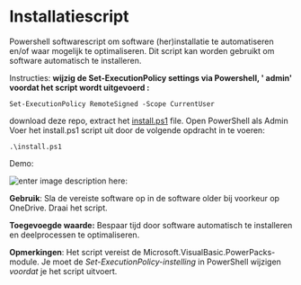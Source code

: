 
# Installatiescript
Powershell softwarescript om software (her)installatie te automatiseren en/of waar mogelijk te optimaliseren. 
Dit script kan worden gebruikt om software automatisch te installeren. 

Instructies:
 **wijzig de Set-ExecutionPolicy settings via Powershell, ' admin' voordat het script wordt uitgevoerd :**  

    Set-ExecutionPolicy RemoteSigned -Scope CurrentUser
download deze repo, extract het [install.ps1](https://github.com/rickadams1/installatiescript/blob/main/install.ps1) file. 
Open  PowerShell als Admin
Voer het  install.ps1 script uit door de volgende opdracht in te voeren:

    .\install.ps1

Demo:

![enter image description here:](https://www.eurovps.com/blog/wp-content/uploads/2012/10/placeholder-images.jpg) 


**Gebruik**:
Sla de vereiste software op in de software older bij voorkeur op OneDrive.
Draai het script.  

**Toegevoegde waarde:**
Bespaar tijd door software automatisch te installeren en deelprocessen te optimaliseren.

**Opmerkingen**:
Het script vereist de Microsoft.VisualBasic.PowerPacks-module.
Je moet de *Set-ExecutionPolicy-instelling* in PowerShell wijzigen *voordat* je het script uitvoert.
